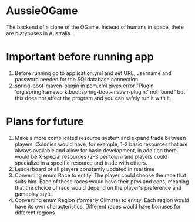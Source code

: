 # AussieOGame
The backend of a clone of the OGame. Instead of humans in space, there are platypuses in Australia.

# Important before running app
1. Before running go to application.yml and set URL, username and password needed for the SQl database connection.
2. <artifactId>spring-boot-maven-plugin</artifactId> in pom.xml gives error "Plugin 'org.springframework.boot:spring-boot-maven-plugin:' not found"
   but this does not affect the program and you can safely run it with it.

# Plans for future
1. Make a more complicated resource system and expand trade between players. Colonies would have, for example,
   1-2 basic resources that are always available and allow for basic development, in addition there would be
   X special resources (2-3 per town) and players could specialize in a specific resource and trade with others.
2. Leaderboard of all players constantly updated in real time
3. Converting enum Race to entity. The player could choose the race that suits him. Each of these races would have
   their pros and cons, meaning that the choice of race would depend on the player's preference and gameplay style.
4. Converting enum Region (formerly Climate) to entity. Each region would have its own characteristics.
   Different races would have bonuses for different regions.

